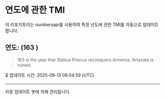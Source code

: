 
# 연도에 관한 TMI

이 리포지토리는 numbersapi를 사용하여 특정 년도에 관한 TMI를 자동으로 업데이트합니다.

## 연도: (163 )
> 163 is the year that Statius Priscus reconquers Armenia; Artaxata is ruined.

⏳ 업데이트 시간: 2025-09-13 06:54:59 (UTC)

---
자동 업데이트 봇에 의해 관리됩니다.
